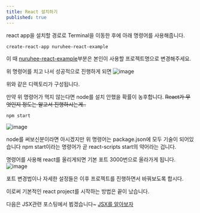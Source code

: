 ```yaml
---
title: React 설치하기
published: true
---
```


react app을 설치할 경로로 Terminal을 이동한 후에 아래 명령어를 사용해줍니다.
```
create-react-app nuruhee-react-example
```
이 때 <U>nuruhee-react-example</U>부분은 본인이 사용할 프로젝트명으로 변경해주세요.

위 명령어를 치고 나서 성공적으로 진행하게 되면
![image](https://github.com/dev-nuruhee/nlog/assets/54430432/350c66a8-37d9-4caf-92fe-d38dc0adb399)

위와 같은 디렉토리가 구성됩니다.

만약 위 명령어가 먹지 않는다면 node를 설치 안했을 확률이 농후합니다.
~~React가 무엇인지 정도는 알고서 진행하시는게..~~
   

```
npm start
```
![image](https://github.com/dev-nuruhee/nlog/assets/54430432/a881a3dc-d1a7-4241-84c7-dc2fcf169955)


node를 써보신분이라면 아시겠지만 위 명령어는 package.json에 모두 기술이 되어있습니다
npm start이라는 명령어가 곧 react-scripts start의 약어라는 겁니다.


명령어를 사용해 react를 올리게되면 기본 포트 3000번으로 올라가게 됩니다.
![image](https://github.com/dev-nuruhee/nlog/assets/54430432/0e1c2ad9-040d-4f61-80ab-13f63fd8b7c7)

포트 변경법이나 자세한 설정들은 이후 프로젝트를 진행하면서 바꿔보도록 합시다.

이로써 기본적인 react project를 시작하는 방법은 끝이 났습니다.

다음은 JSX관련 포스팅에서 뵙겠습니다~
[JSX를 알아보자](https://dev-nuruhee.github.io/nlog/React03)
